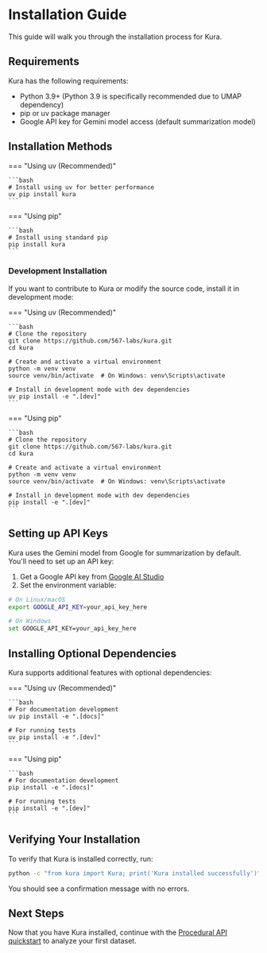 # Installation Guide

This guide will walk you through the installation process for Kura.

## Requirements

Kura has the following requirements:

* Python 3.9+ (Python 3.9 is specifically recommended due to UMAP dependency)
* pip or uv package manager
* Google API key for Gemini model access (default summarization model)

## Installation Methods

=== "Using uv (Recommended)"

    ```bash
    # Install using uv for better performance
    uv pip install kura
    ```

=== "Using pip"

    ```bash
    # Install using standard pip
    pip install kura
    ```

### Development Installation

If you want to contribute to Kura or modify the source code, install it in development mode:

=== "Using uv (Recommended)"

    ```bash
    # Clone the repository
    git clone https://github.com/567-labs/kura.git
    cd kura
    
    # Create and activate a virtual environment
    python -m venv venv
    source venv/bin/activate  # On Windows: venv\Scripts\activate
    
    # Install in development mode with dev dependencies
    uv pip install -e ".[dev]"
    ```

=== "Using pip"

    ```bash
    # Clone the repository
    git clone https://github.com/567-labs/kura.git
    cd kura
    
    # Create and activate a virtual environment
    python -m venv venv
    source venv/bin/activate  # On Windows: venv\Scripts\activate
    
    # Install in development mode with dev dependencies
    pip install -e ".[dev]"
    ```

## Setting up API Keys

Kura uses the Gemini model from Google for summarization by default. You'll need to set up an API key:

1. Get a Google API key from [Google AI Studio](https://aistudio.google.com/prompts/new_chat)
2. Set the environment variable:

```bash
# On Linux/macOS
export GOOGLE_API_KEY=your_api_key_here

# On Windows
set GOOGLE_API_KEY=your_api_key_here
```

## Installing Optional Dependencies

Kura supports additional features with optional dependencies:

=== "Using uv (Recommended)"

    ```bash
    # For documentation development
    uv pip install -e ".[docs]"
    
    # For running tests
    uv pip install -e ".[dev]"
    ```

=== "Using pip"

    ```bash
    # For documentation development
    pip install -e ".[docs]"
    
    # For running tests
    pip install -e ".[dev]"
    ```

## Verifying Your Installation

To verify that Kura is installed correctly, run:

```bash
python -c "from kura import Kura; print('Kura installed successfully')"
```

You should see a confirmation message with no errors.

## Next Steps

Now that you have Kura installed, continue with the [Procedural API quickstart](tutorial-procedural-api.md) to analyze your first dataset.
